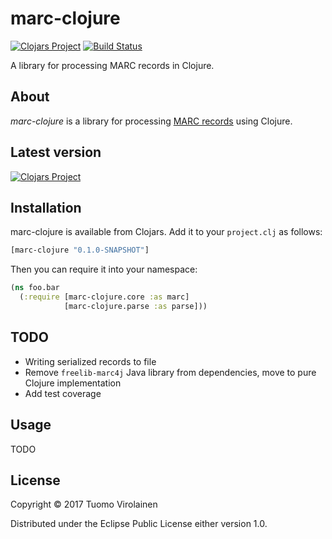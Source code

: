 # marc-clojure

[![Clojars Project](https://img.shields.io/clojars/v/marc-clojure.svg)](https://clojars.org/marc-clojure)
[![Build Status](https://travis-ci.org/tvirolai/marc-clojure.svg?branch=master)](https://travis-ci.org/tvirolai/marc-clojure)

A library for processing MARC records in Clojure.

## About

*marc-clojure* is a library for processing [MARC records](https://en.wikipedia.org/wiki/MARC_standards) using Clojure.


## Latest version

[![Clojars Project](http://clojars.org/marc-clojure/latest-version.svg)](http://clojars.org/marc-clojure)


## Installation

marc-clojure is available from Clojars. Add it to your `project.clj` as follows:

```clojure
[marc-clojure "0.1.0-SNAPSHOT"]
```

Then you can require it into your namespace:

```clojure
(ns foo.bar
  (:require [marc-clojure.core :as marc]
            [marc-clojure.parse :as parse]))
```

## TODO

* Writing serialized records to file
* Remove `freelib-marc4j` Java library from dependencies, move to pure Clojure implementation
* Add test coverage

## Usage

TODO

## License

Copyright © 2017 Tuomo Virolainen

Distributed under the Eclipse Public License either version 1.0.
